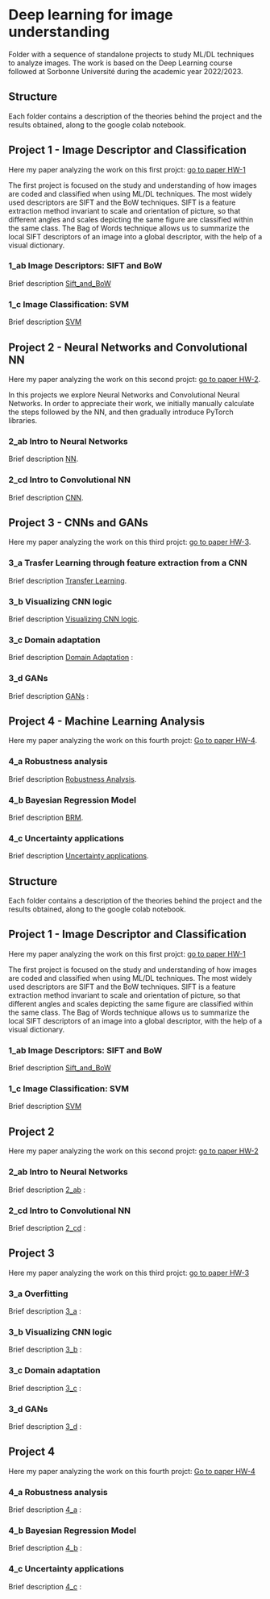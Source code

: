 # Deep learning for image understanding 
Folder with a sequence of standalone 
projects to study ML/DL techniques to 
analyze images. 
The work is based on the Deep Learning
course followed at Sorbonne Université during the academic year 2022/2023. 

## Structure
Each folder contains a description of the theories behind the project and the results obtained, along to the google colab notebook. 


## Project 1 - Image Descriptor and Classification
Here my paper analyzing the work on this first projct: [go to paper HW-1](./1-Image-Descriptors-Classification/HW1.pdf)

The first project is focused on the study and understanding of how images are coded and classified when using ML/DL techniques. 
The most widely used descriptors are SIFT and the BoW
techniques. SIFT is a feature extraction method invariant 
to scale and orientation of picture, so that different 
angles and scales depicting the same 
figure are classified within the same class. 
The Bag of Words technique allows us to summarize the 
local SIFT descriptors of an image into a global descriptor, 
with the help of a visual dictionary. 

### 1_ab Image Descriptors: SIFT and BoW 
Brief description [Sift_and_BoW](./1-Image-Descriptors-Classification/1-Sift-and-BoW/description.md) 


### 1_c Image Classification: SVM
Brief description [SVM](./1-Image-Descriptors-Classification/2-SVM-Image-Classification/description.md) 


## Project 2 - Neural Networks and Convolutional NN
Here my paper analyzing the work on this second projct: [go to paper HW-2](./2-CNN/HW2.pdf). 

In this projects we explore Neural Networks and Convolutional 
Neural Networks. 
In order to appreciate their work, we initially 
manually calculate the steps followed by the NN, 
and then gradually introduce PyTorch libraries. 

### 2_ab Intro to Neural Networks
Brief description [NN](./2-CNN/2-ab/description.md). 

### 2_cd Intro to Convolutional NN
Brief description [CNN](./2-CNN/2-CNN/description.md).

## Project 3 - CNNs and GANs
Here my paper analyzing the work on this third projct: [go to paper HW-3](./3-CNN-and-GAN/HW3.pdf). 

### 3_a Trasfer Learning through feature extraction from a CNN
Brief description [Transfer Learning](./3-CNN-and-GAN/1-transfer-learning/description.md).  

### 3_b Visualizing CNN logic
Brief description [Visualizing CNN logic](./3-CNN-and-GAN/2-visualization/description.md).  

### 3_c Domain adaptation
Brief description [Domain Adaptation](./3-CNN-and-GAN/3-domain-adaptation/description.md) : 

### 3_d GANs
Brief description [GANs](./3-CNN-and-GAN/4-GAN/description.md) : 


## Project 4 - Machine Learning Analysis
Here my paper analyzing the work on this fourth projct: [Go to paper HW-4](./4-ML-analysis/HW4.pdf). 

### 4_a Robustness analysis
Brief description [Robustness Analysis](./4-ML-analysis/1-robustness-analysis/description.md).

### 4_b Bayesian Regression Model
Brief description [BRM](./4-ML-analysis/2-BRM/description.md).

### 4_c Uncertainty applications
Brief description [Uncertainty applications](./4-ML-analysis/3-uncertainty/description.md).



## Structure
Each folder contains a description of the theories behind the project and the results obtained, along to the google colab notebook. 


## Project 1 - Image Descriptor and Classification
Here my paper analyzing the work on this first projct: [go to paper HW-1](./1-Image-Descriptors-Classification/HW1.pdf)

The first project is focused on the study and understanding of how images are coded and classified when using ML/DL techniques. 
The most widely used descriptors are SIFT and the BoW
techniques. SIFT is a feature extraction method invariant 
to scale and orientation of picture, so that different 
angles and scales depicting the same 
figure are classified within the same class. 
The Bag of Words technique allows us to summarize the 
local SIFT descriptors of an image into a global descriptor, 
with the help of a visual dictionary. 

### 1_ab Image Descriptors: SIFT and BoW 
Brief description [Sift_and_BoW](./1-Image-Descriptors-Classification/1-Sift-and-BoW/description.md) 


### 1_c Image Classification: SVM
Brief description [SVM](./1-Image-Descriptors-Classification/2-SVM-Image-Classification/description.md) 


## Project 2
Here my paper analyzing the work on this second projct: [go to paper HW-2](https://github.com/giuliaprosio/deep-learning-for-image-undestanding/blob/main/HW2.pdf)

### 2_ab Intro to Neural Networks
Brief description [2_ab](https://github.com/giuliaprosio/deep-learning-for-image-undestanding/tree/main/2-ab/description.txt) : 

### 2_cd Intro to Convolutional NN
Brief description [2_cd](https://github.com/giuliaprosio/deep-learning-for-image-undestanding/tree/main/2-cd/description.txt) : 

## Project 3 
Here my paper analyzing the work on this third projct: [go to paper HW-3](https://github.com/giuliaprosio/deep-learning-for-image-undestanding/blob/main/HW3.pdf)

### 3_a Overfitting
Brief description [3_a](https://github.com/giuliaprosio/deep-learning-for-image-undestanding/tree/main/3-a/description.txt) : 

### 3_b Visualizing CNN logic
Brief description [3_b](https://github.com/giuliaprosio/deep-learning-for-image-undestanding/tree/main/3-b/description.txt) : 

### 3_c Domain adaptation
Brief description [3_c](https://github.com/giuliaprosio/deep-learning-for-image-undestanding/tree/main/3-c/description.txt) : 

### 3_d GANs
Brief description [3_d](https://github.com/giuliaprosio/deep-learning-for-image-undestanding/tree/main/3-d/description.md) : 


## Project 4
Here my paper analyzing the work on this fourth projct: [Go to paper HW-4](https://github.com/giuliaprosio/deep-learning-for-image-undestanding/blob/main/HW4.pdf)

### 4_a Robustness analysis
Brief description [4_a](https://github.com/giuliaprosio/deep-learning-for-image-undestanding/tree/main/4-a/description.txt) : 

### 4_b Bayesian Regression Model
Brief description [4_b](https://github.com/giuliaprosio/deep-learning-for-image-undestanding/tree/main/4-b/description.txt) : 

### 4_c Uncertainty applications
Brief description [4_c](https://github.com/giuliaprosio/deep-learning-for-image-undestanding/tree/main/4-c/description.txt) : 



